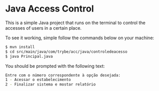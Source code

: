 # Java Access Control

This is a simple Java project that runs on the terminal to control the accesses of users in a certain place.

To see it working, simple follow the commands below on your machine:

```bash
$ mvn install
$ cd src/main/java/com/trybe/acc/java/controledeacesso
$ java Principal.java
```

You should be prompted with the following text:

```bash
Entre com o número correspondente à opção desejada:
1 - Acessar o estabelecimento
2 - Finalizar sistema e mostar relatório
```
